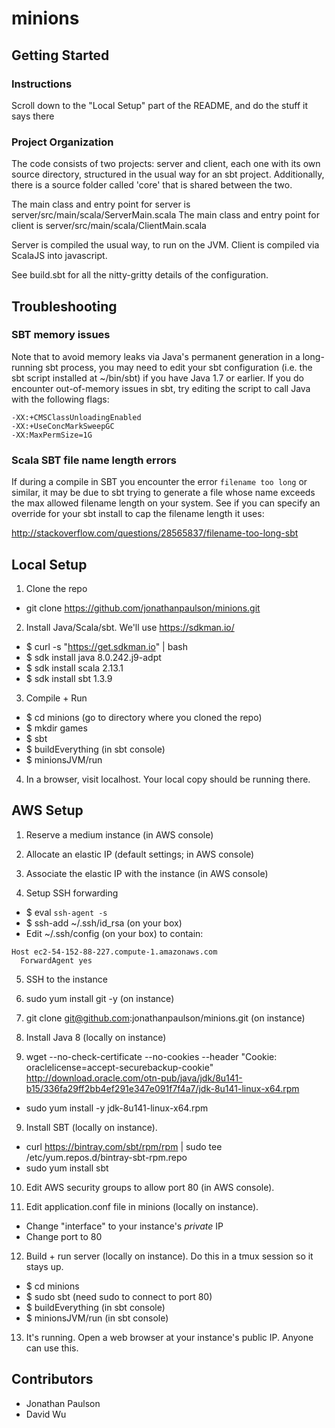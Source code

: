 # minions

## Getting Started

### Instructions
Scroll down to the "Local Setup" part of the README, and do the stuff it says there

### Project Organization
The code consists of two projects: server and client, each one with its own source directory, structured in the usual way for an sbt project.
Additionally, there is a source folder called 'core' that is shared between the two.

The main class and entry point for server is server/src/main/scala/ServerMain.scala
The main class and entry point for client is server/src/main/scala/ClientMain.scala

Server is compiled the usual way, to run on the JVM.
Client is compiled via ScalaJS into javascript.

See build.sbt for all the nitty-gritty details of the configuration.

## Troubleshooting

### SBT memory issues

Note that to avoid memory leaks via Java's permanent generation in a long-running sbt process,
you may need to edit your sbt configuration (i.e. the sbt script installed at ~/bin/sbt) if
you have Java 1.7 or earlier. If you do encounter out-of-memory issues in sbt, try editing the script
to call Java with the following flags:

    -XX:+CMSClassUnloadingEnabled
    -XX:+UseConcMarkSweepGC
    -XX:MaxPermSize=1G

### Scala SBT file name length errors

If during a compile in SBT you encounter the error `filename too long` or similar, it may be due to sbt trying to generate a file whose name exceeds the max allowed filename length on your system. See if you can specify an override for your sbt install to cap the filename length it uses:

http://stackoverflow.com/questions/28565837/filename-too-long-sbt

## Local Setup
1. Clone the repo
  * git clone https://github.com/jonathanpaulson/minions.git
2. Install Java/Scala/sbt. We'll use https://sdkman.io/
  * $ curl -s "https://get.sdkman.io" | bash
  * $ sdk install java 8.0.242.j9-adpt
  * $ sdk install scala 2.13.1
  * $ sdk install sbt 1.3.9
3. Compile + Run
  * $ cd minions (go to directory where you cloned the repo)
  * $ mkdir games
  * $ sbt
  * $ buildEverything (in sbt console)
  * $ minionsJVM/run
4. In a browser, visit localhost. Your local copy should be running there.

## AWS Setup
1. Reserve a medium instance (in AWS console)
2. Allocate an elastic IP (default settings; in AWS console)
3. Associate the elastic IP with the instance (in AWS console)

4. Setup SSH forwarding
  * $ eval `ssh-agent -s`
  * $ ssh-add ~/.ssh/id_rsa (on your box)
  * Edit ~/.ssh/config (on your box) to contain:
```
Host ec2-54-152-88-227.compute-1.amazonaws.com
  ForwardAgent yes
```

5. SSH to the instance
6. sudo yum install git -y (on instance)
7. git clone git@github.com:jonathanpaulson/minions.git (on instance)

8. Install Java 8 (locally on instance)
  1. wget --no-check-certificate --no-cookies --header "Cookie: oraclelicense=accept-securebackup-cookie" http://download.oracle.com/otn-pub/java/jdk/8u141-b15/336fa29ff2bb4ef291e347e091f7f4a7/jdk-8u141-linux-x64.rpm
  * sudo yum install -y jdk-8u141-linux-x64.rpm

9. Install SBT (locally on instance).
  * curl https://bintray.com/sbt/rpm/rpm | sudo tee /etc/yum.repos.d/bintray-sbt-rpm.repo
  * sudo yum install sbt

10. Edit AWS security groups to allow port 80 (in AWS console).

11. Edit application.conf file in minions (locally on instance).
  * Change "interface" to your instance's *private* IP
  * Change port to 80

12. Build + run server (locally on instance). Do this in a tmux session so it stays up.
  * $ cd minions
  * $ sudo sbt (need sudo to connect to port 80)
  * $ buildEverything (in sbt console)
  * $ minionsJVM/run (in sbt console)

13. It's running. Open a web browser at your instance's public IP. Anyone can use this.

## Contributors

* Jonathan Paulson
* David Wu
